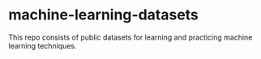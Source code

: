 # machine-learning-datasets

This repo consists of public datasets for learning and practicing machine learning techniques. 
